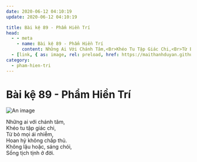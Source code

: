 ```yaml
---
date: 2020-06-12 04:10:19
update: 2020-06-12 04:10:19

title: Bài kệ 89 - Phẩm Hiền Trí
head:
  - - meta
    - name: Bài kệ 89 - Phẩm Hiền Trí
      content: Những Ai Với Chánh Tâm,<Br>Khéo Tu Tập Giác Chi,<Br>Từ Bỏ Mọi Ái Nhiễm,<Br>Hoan Hỷ Không Chấp Thủ.<Br>Không Lậu Hoặc, Sáng Chói,<Br>Sống Tịch Tịnh Ở Đời.<Br>
  - [link, { as: image, rel: preload, href: https://maithanhduyan.github.io/kinh-phap-cu/img/pham-hien-tri/pham-hien-tri-089.jpg }]
category:
  - pham-hien-tri
---
```


# Bài kệ 89 - Phẩm Hiền Trí

![An image](/img/pham-hien-tri/pham-hien-tri-089.jpg)

Những ai với chánh tâm,<br>Khéo tu tập giác chi,<br>Từ bỏ mọi ái nhiễm,<br>Hoan hỷ không chấp thủ.<br>Không lậu hoặc, sáng chói,<br>Sống tịch tịnh ở đời.<br>

